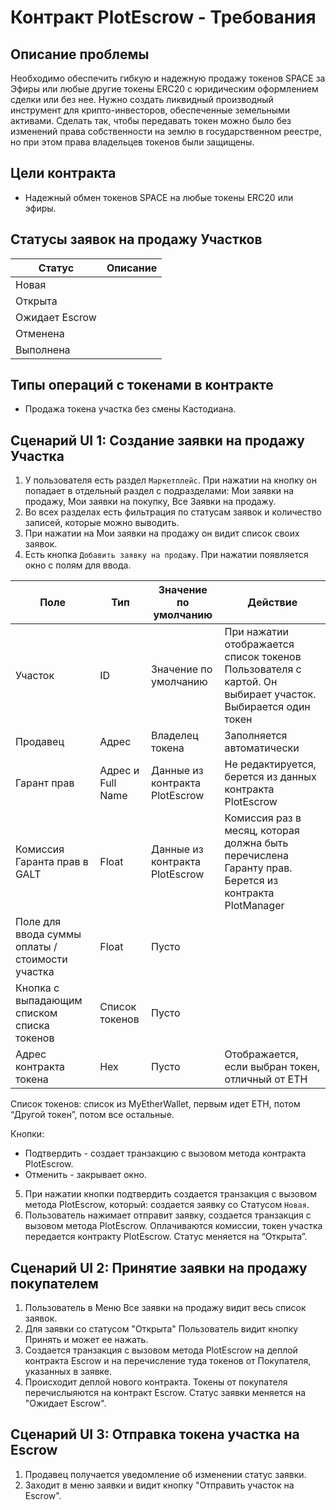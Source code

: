 # Контракт PlotEscrow  - Требования

## Описание проблемы
Необходимо обеспечить гибкую и надежную продажу токенов SPACE за Эфиры или любые другие токены ERC20 с юридическим оформлением сделки или без нее. Нужно создать ликвидный производный инструмент для крипто-инвесторов, обеспеченные земельными активами.  Сделать так, чтобы передавать токен можно было без изменений права собственности на землю в государственном реестре, но при этом права владельцев токенов были защищены.

## Цели контракта
- Надежный обмен токенов SPACE на любые токены ERC20 или эфиры.


## Статусы заявок на продажу Участков

| Статус |Описание|
|-------|---------|
|Новая||
|Открыта||
|Ожидает Escrow||
|Отменена||
|Выполнена||

## Типы операций с токенами в контракте
- Продажа токена участка без смены Кастодиана.


## Сценарий UI 1: Создание заявки на продажу Участка

1. У пользователя есть раздел `Маркетплейс`. При нажатии на кнопку он попадает в отдельный раздел с подразделами: Мои заявки на продажу, Мои заявки на покупку, Все Заявки на продажу.
2. Во всех разделах есть фильтрация по статусам заявок и количество записей, которые можно выводить.
3. При нажатии на Мои заявки на продажу он видит список своих заявок.
4. Есть кнопка `Добавить заявку на продажу`. При нажатии появляется окно с полям для ввода.

|Поле|Тип|Значение по умолчанию|Действие|
|-------|-------|---------|-----------|
|Участок|ID|Значение по умолчанию|При нажатии отображается список токенов Пользователя с картой. Он выбирает участок. Выбирается один токен|
|Продавец|Адрес|Владелец токена|Заполняется автоматически|
|Гарант прав|Адрес и Full Name|Данные из контракта PlotEscrow|Не редактируется, берется из данных контракта PlotEscrow|
|Комиссия Гаранта прав в  GALT|Float|Данные из контракта PlotEscrow|Комиссия раз в месяц, которая должна быть перечислена Гаранту прав. Берется из контракта PlotManager |
|Поле для ввода суммы оплаты / стоимости участка|Float|Пусто||
|Кнопка с выпадающим списком списка токенов|Список токенов|Пусто||
|Адрес контракта токена|Hex|Пусто|Отображается, если выбран токен, отличный от ETH|

Список токенов: список из MyEtherWallet, первым идет ETH, потом “Другой токен”, потом все остальные.

Кнопки:
- Подтвердить  - создает транзакцию с вызовом метода контракта PlotEscrow.
- Отменить - закрывает окно.

5. При нажатии кнопки подтвердить создается транзакция с вызовом метода PlotEscrow, который:  создается заявку со Статусом `Новая`.
6. Пользователь нажимает отправит заявку, создается транзакция с вызовом метода PlotEscrow. Оплачиваются комиссии, токен участка передается контракту PlotEscrow. Статус меняется на “Открыта”.

## Сценарий UI 2: Принятие заявки на продажу покупателем

1. Пользователь в Меню Все заявки на продажу видит весь список заявок.
2. Для заявки со статусом "Открыта" Пользователь видит кнопку Принять и может ее нажать.
3. Создается транзакция с вызовом метода PlotEscrow на деплой контракта Escrow и на перечисление туда токенов от Покупателя, указанных в заявке.
4. Происходит деплой нового контракта. Токены от покупателя перечислыяются на контракт Escrow. Статус заявки меняется на "Ожидает Escrow".

## Сценарий UI 3: Отправка токена участка на Escrow

1. Продавец получается уведомление об изменении статус заявки.
2. Заходит в меню заявки и видит кнопку "Отправить участок на Escrow".
